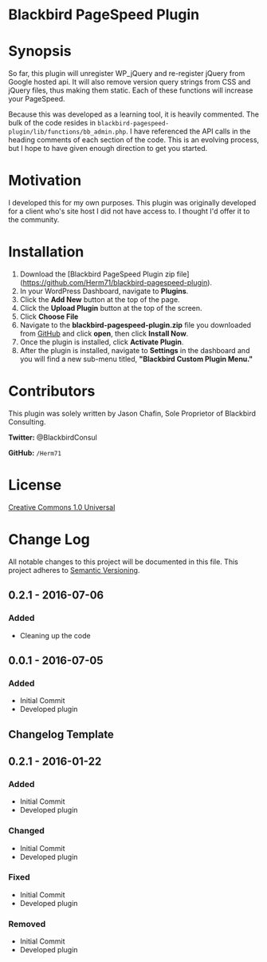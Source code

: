 # Blackbird PageSpeed Plugin

# Synopsis

So far, this plugin will unregister WP_jQuery and re-register jQuery from Google hosted api. It will also remove version query strings from CSS and jQuery files, thus making them static. Each of these functions will increase your PageSpeed.

Because this was developed as a learning tool, it is heavily commented. The bulk of the code resides in `blackbird-pagespeed-plugin/lib/functions/bb_admin.php`. I have referenced the API calls in the heading comments of each section of the code. This is an evolving process, but I hope to have given enough direction to get you started.

# Motivation

I developed this for my own purposes. This plugin was originally developed for a client who's site host I did not have access to. I thought I'd offer it to the community.

# Installation

1. Download the [Blackbird PageSpeed Plugin zip file] (https://github.com/Herm71/blackbird-pagespeed-plugin).
2. In your WordPress Dashboard, navigate to **Plugins**.
3. Click the **Add New** button at the top of the page.
4. Click the **Upload Plugin** button at the top of the screen.
5. Click **Choose File**
5. Navigate to the **blackbird-pagespeed-plugin.zip** file you downloaded from [GitHub](https://www.github.com) and click **open**, then click **Install Now**.
6. Once the plugin is installed, click **Activate Plugin**.
7. After the plugin is installed, navigate to **Settings** in the dashboard and you will find a new sub-menu titled, **"Blackbird Custom Plugin Menu."** 

# Contributors

This plugin was solely written by Jason Chafin, Sole Proprietor of Blackbird Consulting.

**Twitter:**  @BlackbirdConsul

**GitHub:** `/Herm71`

# License

[Creative Commons 1.0 Universal](LICENSE)

# Change Log
All notable changes to this project will be documented in this file.
This project adheres to [Semantic Versioning](http://semver.org/).

## 0.2.1 - 2016-07-06
### Added
- Cleaning up the code

## 0.0.1 - 2016-07-05
### Added
- Initial Commit
- Developed plugin

## Changelog Template

## 0.2.1 - 2016-01-22
### Added
- Initial Commit
- Developed plugin

### Changed
- Initial Commit
- Developed plugin

### Fixed
- Initial Commit
- Developed plugin

### Removed
- Initial Commit
- Developed plugin
